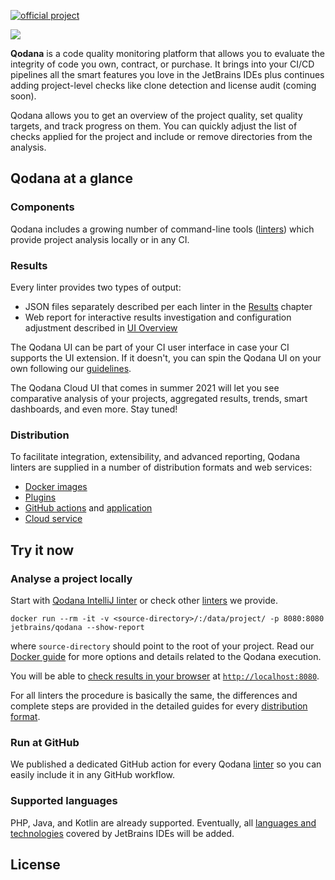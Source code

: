 [//]: # (title: Qodana)

[![official project](https://jb.gg/badges/official-flat-square.svg)](https://confluence.jetbrains.com/display/ALL/JetBrains+on+GitHub)
><include src="lib_qd.md" include-id="eap-warning"/>

![](banner-main.png)

**Qodana** is a code quality monitoring platform that allows you to evaluate the integrity of code you own, contract, or purchase.
It brings into your CI/CD pipelines all the smart features you love in the JetBrains IDEs plus continues adding project-level checks like clone detection and license audit (coming soon). 

Qodana allows you to get an overview of the project quality, set quality targets, and track progress on them. You can quickly adjust the list of checks applied for the project and include or remove directories from the analysis.

## Qodana at a glance
### Components
Qodana includes a growing number of command-line tools ([linters](linters.md)) which provide project analysis locally or in any CI.

### Results
Every linter provides two types of output:
* JSON files separately described per each linter in the [Results](results.md) chapter
* Web report for interactive results investigation and configuration adjustment described in [UI Overview](ui-overview.md)

The Qodana UI can be part of your CI user interface in case your CI supports the UI extension. If it doesn't, you can spin the Qodana UI on your own following our [guidelines](html-report.md).

The Qodana Cloud UI that comes in summer 2021 will let you see comparative analysis of your projects, aggregated results, trends, smart dashboards, and even more. Stay tuned!

### Distribution
To facilitate integration, extensibility, and advanced reporting, Qodana linters are supplied in a number of distribution formats and web services:
- [Docker images](docker-images.md)
- [Plugins](teamcity-plugins.md)
- [GitHub actions](github-actions.md)  and [application](qodana-github-application.md)
- [Cloud service](service.md)

## Try it now

### Analyse a project locally

Start with [Qodana IntelliJ linter](about-qodana.md) or check other [linters](linters.md) we provide.

```shell
docker run --rm -it -v <source-directory>/:/data/project/ -p 8080:8080 jetbrains/qodana --show-report
```
where `source-directory` should point to the root of your project. Read our [Docker guide](qodana-docker-readme.md) for more options and details related to the Qodana execution.

You will be able to [check results in your browser](html-report.md) at [`http://localhost:8080`](http://localhost:8080).

For all linters the procedure is basically the same, the differences and complete steps are provided in the detailed guides for every [distribution format](#Distribution).

### Run at GitHub

We published a dedicated GitHub action for every Qodana [linter](linters.md) so you can easily include it in any GitHub workflow.

### Supported languages
PHP, Java, and Kotlin are already supported. Eventually, all [languages and technologies](supported-technologies.md) covered by JetBrains IDEs will be added.

## License

<include src="lib_qd.md" include-id="license-info"/>